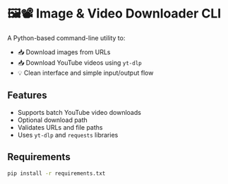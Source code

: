 # 🖼️📽️ Image & Video Downloader CLI

A Python-based command-line utility to:
- 📥 Download images from URLs
- 📥 Download YouTube videos using `yt-dlp`
- 💡 Clean interface and simple input/output flow

## Features

- Supports batch YouTube video downloads
- Optional download path
- Validates URLs and file paths
- Uses `yt-dlp` and `requests` libraries

## Requirements

```bash
pip install -r requirements.txt
